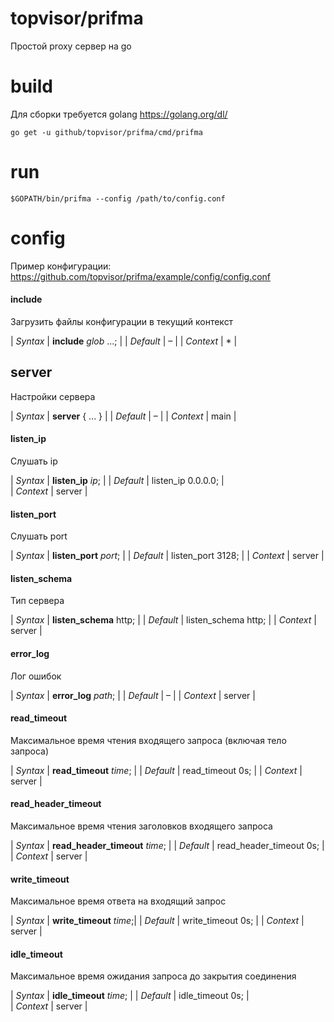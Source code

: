 # topvisor/prifma
Простой proxy сервер на go

# build
Для сборки требуется golang https://golang.org/dl/

```shell script
go get -u github/topvisor/prifma/cmd/prifma
```

# run

```shell script
$GOPATH/bin/prifma --config /path/to/config.conf
```

# config
Пример конфигурации: https://github.com/topvisor/prifma/example/config/config.conf

#### include
Загрузить файлы конфигурации в текущий контекст

| *Syntax* | **include** *glob* ...; |
| *Default* | &ndash; |
| *Context* | * |          

## server
Настройки сервера

| *Syntax* | **server** { ... } |
| *Default* | &ndash; |
| *Context* | main |

#### listen_ip
Слушать ip

| *Syntax* | **listen_ip** *ip*; |
| *Default* | listen_ip 0.0.0.0; |   
| *Context* | server |

#### listen_port
Слушать port

| *Syntax* | **listen_port** *port*; |
| *Default* | listen_port 3128; |
| *Context* | server |

#### listen_schema
Тип сервера

| *Syntax* | **listen_schema** http; |
| *Default* | listen_schema http; |
| *Context* | server |

#### error_log
Лог ошибок

| *Syntax* | **error_log** *path*; |
| *Default* | &ndash; |
| *Context* | server |

#### read_timeout
Максимальное время чтения входящего запроса (включая тело запроса)

| *Syntax* | **read_timeout** *time*; |
| *Default* | read_timeout 0s; |
| *Context* | server |

#### read_header_timeout
Максимальное время чтения заголовков входящего запроса

| *Syntax* | **read_header_timeout** *time*; |
| *Default* | read_header_timeout 0s; |
| *Context* | server |

#### write_timeout
Максимальное время ответа на входящий запрос

| *Syntax* | **write_timeout** *time*;| 
| *Default* | write_timeout 0s; | 
| *Context* | server | 

#### idle_timeout
Максимальное время ожидания запроса до закрытия соединения

| *Syntax* | **idle_timeout** *time*; |
| *Default* | idle_timeout 0s; |  
| *Context* | server |